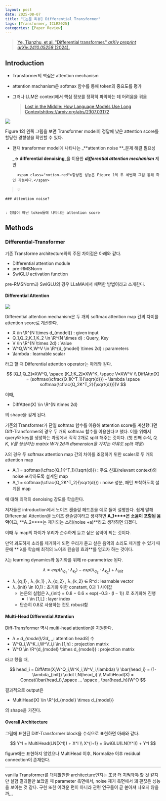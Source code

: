 ```yaml
---
layout: post
date: 2025-08-07
title: "[논문 리뷰] Differential Transformer"
tags: [Transformer, ICLR2025]
categories: [Paper Review]
---
```


> [Ye, Tianzhu, et al. "Differential transformer." ](https://arxiv.org/abs/2410.05258)[_arXiv preprint arXiv:2410.05258_](https://arxiv.org/abs/2410.05258)[ (2024).](https://arxiv.org/abs/2410.05258)



## Introduction

- Transformer의 핵심은 attention mechanism
- attention machanism은 softmax 함수를 통해 token의 중요도를 평가
- 그러나 LLM은 context에서 핵심 정보를 정확히 파악하는 데 어려움을 겪음

	> [Lost in the Middle: How Language Models Use Long Contextshttps://arxiv.org/abs/2307.03172](https://arxiv.org/abs/2307.03172)


![](https://prod-files-secure.s3.us-west-2.amazonaws.com/542b861c-36a8-4051-84e5-8804b6728dba/9083ea56-691a-4752-ae26-47f403431ac8/image.png?X-Amz-Algorithm=AWS4-HMAC-SHA256&X-Amz-Content-Sha256=UNSIGNED-PAYLOAD&X-Amz-Credential=ASIAZI2LB466QLZR5T3J%2F20250928%2Fus-west-2%2Fs3%2Faws4_request&X-Amz-Date=20250928T220033Z&X-Amz-Expires=3600&X-Amz-Security-Token=IQoJb3JpZ2luX2VjED4aCXVzLXdlc3QtMiJHMEUCIQDQrTpxgHIN1QcVW8jUdc0R9nccXIV2ctwa6VEfTiaO9QIgLVG%2FnsYFjV%2F8PDfPCRESnyw09YXfW%2F4cBbHvD8CV9QkqiAQIx%2F%2F%2F%2F%2F%2F%2F%2F%2F%2F%2FARAAGgw2Mzc0MjMxODM4MDUiDNF8%2FioPwKJR305FQircA7ghwSgGgtRys1iV9e3BLxU4rSoO4HFx0LVnp3CqQRXLeW68MwX5gixCKJWbbwt9UQcTCXoP%2B2BAqFalszoCoygZqPbTnxgr5Uoq%2Bt3ZAwMOVcZlBqnSEqJPYc2%2FiB9BKbAI8J3Y1bES4cm2IOkwy7nsQi3oj4Qd0G1mfxdfb6JHnBt%2Fa1w6SJsL5VAU1C3YL2N7qyyxFIdpB2xqiIgeDNnmmmrLqQMW2QHbu9Pk18vWy%2BhO9TgZgr0gEUn6fbhE%2F5aX9JojCGbzSGqbHSWd39k3Bc7yikXeK5pYAZ%2FVzFJaSrKU8oa410ZBMT8SafPZLS8ZTqZuw8%2B2GN6DrVdvNZ7JE6TaIbl8kgTIT5orjEXU%2FPGVtNXpmDOxPd08%2BQeyyl7p94RN%2FvvelxyUgP9hKMg3GA60NZubLJ6krlj%2BxhGZ5lpZlOPv5QQRGfqtl19DI8AQtX14r5O54OfjOo2XUIUZU5KaMaqHjvR%2FjLY%2BpKAnlmUda1T5cnlXprvIqCfPJvM4S7BWj8A1Cdww4h64vaWvNy3QEZfARhXq9n%2BiGatX8pNli%2B9b9v81it6v%2Fa3xyfCfF1B%2Bp11hiOyKDFwO3%2F4T3T9%2BH7RMiJZ4CYcREg1NwzRhvATfB4x%2FB5ZVMO3a5sYGOqUB%2FTSIjIDEhDheRrJ8j1Oz93PxL%2BwsL2HOC%2FbpsdTlMlHVa9j8hrtT5d00g%2FrBA5LBsm3BcsAgzqAaurXwz9K3ppLARQu8gleJbCMuki%2FCWQ9ByxAuOuReOC11CSjc6Qhzb7fv2ZKBZBcGJ7a7XesztXk2NXZ%2FrJ7e8XSZ7qpoOlWBITG8qlMz5VGZzkIHt1dnmj72B7H8atZyNDJ7t1ZNgktvQ71r&X-Amz-Signature=34df7dcdd77696e14014f38521f85439cbd7dc658198cda02a4af828954c6526&X-Amz-SignedHeaders=host&x-amz-checksum-mode=ENABLED&x-id=GetObject)


Figure 1의 왼쪽 그림을 보면 Transformer model이 정답에 낮은 attention score를 할당한 경향성을 확인할 수 있다.

- 현재 transformer model에 나타나는 _**attention noise **_문제 해결 필요성

	_**→ differential denoising**_을 이용한 _**differential attention mechanism**_ 제안


		<span class="notion-red">향상된 성능은 Figure 1의 두 세번째 그림 통해 확인 가능하다.</span>


> 💡 


	### Attention noise?


	: 정답이 아닌 token들에 나타나는 attention score



## Methods



### Differential-Transformer


기존 Transforme architecture와의 주된 차이점은 아래와 같다.

- Differential attention module
- pre-RMSNorm
- SwiGLU activation function

pre-RMSNorm과 SwiGLU의 경우 LLaMA에서 채택한 방법이라고 소개한다.



#### Differential Attention


![](https://prod-files-secure.s3.us-west-2.amazonaws.com/542b861c-36a8-4051-84e5-8804b6728dba/116d70b2-1963-4810-9167-f4c7d8a06e8f/image.png?X-Amz-Algorithm=AWS4-HMAC-SHA256&X-Amz-Content-Sha256=UNSIGNED-PAYLOAD&X-Amz-Credential=ASIAZI2LB466QLZR5T3J%2F20250928%2Fus-west-2%2Fs3%2Faws4_request&X-Amz-Date=20250928T220033Z&X-Amz-Expires=3600&X-Amz-Security-Token=IQoJb3JpZ2luX2VjED4aCXVzLXdlc3QtMiJHMEUCIQDQrTpxgHIN1QcVW8jUdc0R9nccXIV2ctwa6VEfTiaO9QIgLVG%2FnsYFjV%2F8PDfPCRESnyw09YXfW%2F4cBbHvD8CV9QkqiAQIx%2F%2F%2F%2F%2F%2F%2F%2F%2F%2F%2FARAAGgw2Mzc0MjMxODM4MDUiDNF8%2FioPwKJR305FQircA7ghwSgGgtRys1iV9e3BLxU4rSoO4HFx0LVnp3CqQRXLeW68MwX5gixCKJWbbwt9UQcTCXoP%2B2BAqFalszoCoygZqPbTnxgr5Uoq%2Bt3ZAwMOVcZlBqnSEqJPYc2%2FiB9BKbAI8J3Y1bES4cm2IOkwy7nsQi3oj4Qd0G1mfxdfb6JHnBt%2Fa1w6SJsL5VAU1C3YL2N7qyyxFIdpB2xqiIgeDNnmmmrLqQMW2QHbu9Pk18vWy%2BhO9TgZgr0gEUn6fbhE%2F5aX9JojCGbzSGqbHSWd39k3Bc7yikXeK5pYAZ%2FVzFJaSrKU8oa410ZBMT8SafPZLS8ZTqZuw8%2B2GN6DrVdvNZ7JE6TaIbl8kgTIT5orjEXU%2FPGVtNXpmDOxPd08%2BQeyyl7p94RN%2FvvelxyUgP9hKMg3GA60NZubLJ6krlj%2BxhGZ5lpZlOPv5QQRGfqtl19DI8AQtX14r5O54OfjOo2XUIUZU5KaMaqHjvR%2FjLY%2BpKAnlmUda1T5cnlXprvIqCfPJvM4S7BWj8A1Cdww4h64vaWvNy3QEZfARhXq9n%2BiGatX8pNli%2B9b9v81it6v%2Fa3xyfCfF1B%2Bp11hiOyKDFwO3%2F4T3T9%2BH7RMiJZ4CYcREg1NwzRhvATfB4x%2FB5ZVMO3a5sYGOqUB%2FTSIjIDEhDheRrJ8j1Oz93PxL%2BwsL2HOC%2FbpsdTlMlHVa9j8hrtT5d00g%2FrBA5LBsm3BcsAgzqAaurXwz9K3ppLARQu8gleJbCMuki%2FCWQ9ByxAuOuReOC11CSjc6Qhzb7fv2ZKBZBcGJ7a7XesztXk2NXZ%2FrJ7e8XSZ7qpoOlWBITG8qlMz5VGZzkIHt1dnmj72B7H8atZyNDJ7t1ZNgktvQ71r&X-Amz-Signature=b170c4229230d754ded8b030b06d166b5581eed751d14353dfa0548a7edec6e5&X-Amz-SignedHeaders=host&x-amz-checksum-mode=ENABLED&x-id=GetObject)


Differential attention mechanism은 두 개의 softmax attention map 간의 차이를 attention score로 계산한다.

- X \in \R^{N \times d\_{model}} : given input
- Q\_1,Q\_2,K\_1,K\_2 \in \R^{N \times d} : Query, Key
- V \in \R^{N \times 2d} : Value
- W^Q,W^K,W^V \in \R^{d\_{model} \times 2d} : parameters
- \lambda : learnable scalar

라고 할 때 Differential attention operator는 아래와 같다.


$$
[Q_1;Q_2]=XW^Q, \space [K_1;K_2]=XW^K, \space V=XW^V \\
DiffAttn(X) = (softmax(\cfrac{Q_1K^T_1}{\sqrt{d}}) - \lambda \space softmax(\cfrac{Q_2K^T_2}{\sqrt{d}}))V
$$


이때,

- DiffAtten(X) \in \R^{N \times 2d}

의 shape을 갖게 된다.


기존의 Transformer가 단일 softmax 함수를 이용해 attention score를 계산했다면 Diff-Transformer의 경우 두 개의 softmax 함수를 이용한다고 했다. 이를 위해서 query와 key를 생성하는 과정에서 각각 2개로 split 해주는 것이다. <span class="notion-red">(첫 번째 수식, </span><span class="notion-red">_Q, K, V를 생성하는 matrix W가 2d의 dismension을 가지는 이유도 split 때문_</span><span class="notion-red">)</span>


 λ의 경우 두 softmax attention map 간의 차이를 조정하기 위한 scaler로 두 개의 attention map

- A\_1 = softmax(\cfrac{Q\_1K^T\_1}{\sqrt{d}}) : 주요 신호(relevant context)와 noise 포착하도록 설계된 map
- A\_1 = softmax(\cfrac{Q\_2K^T\_2}{\sqrt{d}}) : noise 성분, 패턴 포착하도록 설계된 map 

에 대해 최적의 denoising 강도를 학습한다.


저자들은 introduction에서 노이즈 캔슬링 헤드폰을 예로 들어 설명한다. 쉽게 말해 Differential Attention을 노이즈 캔슬링이라고 생각하면 **A\_1****은 소음이 포함된 음악**이고, **A\_2****는 제거되는 소리(noise +a)**라고 생각하면 되겠다. 


이때 두 map의 차이가 우리가 순수하게 듣고 싶은 음악이 되는 것이다. 


만약 과도하게 소리를 제거하게 되면 우리가 듣고 싶은 음악의 소리도 제거할 수 있기 때문에 ** λ를 학습해 최적의 노이즈 캔슬링 효과**를 얻고자 하는 것이다.


λ는 learning dynamics와 동기화를 위해 re-parametrize 된다.


$$
\lambda = exp(\lambda_{q_1} \cdot \lambda_{k_1}) - exp(\lambda_{q_2} \cdot \lambda_{k_2}) + \lambda_{init}
$$

- λ\_{q\_1} , λ\_{k\_1} , λ\_{q\_2} , λ\_{k\_2} ∈ R^d : learnable vector
- λ\_{init} \in (0,1) : 초기화 위한 constant, 0과 1 사이값
	- 논문의 실험은 λ\_{init} = 0.8 − 0.6 × exp(−0.3 · (l − 1)) 로 초기화해 진행
		- l \in [1,L] : layer index
	- 단순히 0.8로 사용하는 것도 robust함


#### **Multi-Head Differential Attention**


Diff-Transformer 역시 multi-head attention을 지원한다.

- _h = d\_{model}/2d__ _: attention head의 수
- W^Q\_i,W^K\_i,W^V\_i,i \in [1,h] : projection matrix
- W^O \in \R^{d\_{model} \times d\_{model}} : projection matrix

라고 했을 때,


$$
head_i = DiffAttn(X;W^Q_i,W^K_i,W^V_i,\lambda) \\
\bar{head_i} = (1-\lambda_{init}) \cdot LN(head_i) \\
MultiHead(X) = Concat(\bar{head_i},\space ... \space , \bar{head_h})W^O
$$


결과적으로 output은

- MultiHead(X) \in \R^{d\_{model} \times d\_{model}}

의 shape을 가진다.



#### Overall Architecture


그림에 표현된 Diff-Transformer block을 수식으로 표현하면 아래와 같다.


$$
Y^l = MultiHead(LN(X^l)) + X^l \\
X^{l+1} = SwiGLU(LN(Y^l)) + Y^l
$$


figure에는 표현하지 않았으나 MultiHead 이후, Normalize 이후 residual connection이 존재한다.


---


vanilla Transformer를 대체할만한 architecture인지는 조금 더 지켜봐야 할 것 같지만 실험 결과들만 보았을 때 parameter 측면에서, noise 제거 측면에서 꽤 괜찮은 성능을 보이는 것 같다. 구현 또한 어려운 편이 아니라 관련 연구들이 곧 쏟아져 나오지 않을까,,,

